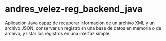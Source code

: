 # andres_velez-reg_backend_java
Aplicación Java capaz de recuperar información de un archivo XML y un archivo JSON, conservar un registro en una base de datos en memoria o de archivo, y listar los registros en una interfaz simple.
